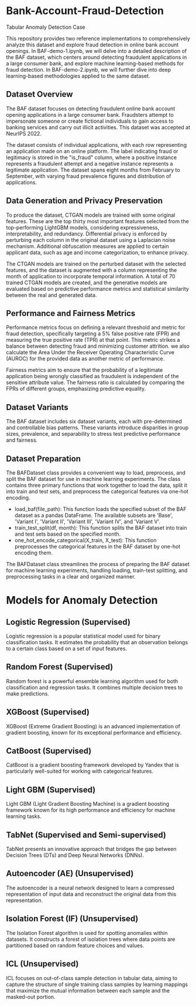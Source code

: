 # Bank-Account-Fraud-Detection
Tabular Anomaly Detection Case

This repository provides two reference implementations to comprehensively analyze this dataset and explore fraud detection in online bank account openings. In BAF-demo-1.ipynb, we will delve into a detailed description of the BAF dataset, which centers around detecting fraudulent applications in a large consumer bank, and explore machine learning-based methods for fraud detection. In BAF-demo-2.ipynb, we will further dive into deep learning-based methodologies applied to the same dataset.

## Dataset Overview
The BAF dataset focuses on detecting fraudulent online bank account opening applications in a large consumer bank. Fraudsters attempt to impersonate someone or create fictional individuals to gain access to banking services and carry out illicit activities. This dataset was accepted at NeurIPS 2022.

The dataset consists of individual applications, with each row representing an application made on an online platform. The label indicating fraud or legitimacy is stored in the "is_fraud" column, where a positive instance represents a fraudulent attempt and a negative instance represents a legitimate application. The dataset spans eight months from February to September, with varying fraud prevalence figures and distribution of applications.

## Data Generation and Privacy Preservation
To produce the dataset, CTGAN models are trained with some original features. These are the top thirty most important features selected from the top-performing LightGBM models, considering expressiveness, interpretability, and redundancy. Differential privacy is enforced by perturbing each column in the original dataset using a Laplacian noise mechanism. Additional obfuscation measures are applied to certain applicant data, such as age and income categorization, to enhance privacy.

The CTGAN models are trained on the perturbed dataset with the selected features, and the dataset is augmented with a column representing the month of application to incorporate temporal information. A total of 70 trained CTGAN models are created, and the generative models are evaluated based on predictive performance metrics and statistical similarity between the real and generated data.

## Performance and Fairness Metrics
Performance metrics focus on defining a relevant threshold and metric for fraud detection, specifically targeting a 5% false positive rate (FPR) and measuring the true positive rate (TPR) at that point. This metric strikes a balance between detecting fraud and minimizing customer attrition. we also calculate the Area Under the Receiver Operating Characteristic Curve (AUROC) for the provided data as another metric of performance.

Fairness metrics aim to ensure that the probability of a legitimate application being wrongly classified as fraudulent is independent of the sensitive attribute value. The fairness ratio is calculated by comparing the FPRs of different groups, emphasizing predictive equality.

## Dataset Variants
The BAF dataset includes six dataset variants, each with pre-determined and controllable bias patterns. These variants introduce disparities in group sizes, prevalence, and separability to stress test predictive performance and fairness.

## Dataset Preparation
The BAFDataset class provides a convenient way to load, preprocess, and split the BAF dataset for use in machine learning experiments. The class contains three primary functions that work together to load the data, split it into train and test sets, and preprocess the categorical features via one-hot encoding.

* load_baf(file_path): This function loads the specified subset of the BAF dataset as a pandas DataFrame. The available subsets are 'Base', 'Variant I', 'Variant II', 'Variant III', 'Variant IV', and 'Variant V'.
* train_test_split(df, month): This function splits the BAF dataset into train and test sets based on the specified month.
* one_hot_encode_categorical(X_train, X_test): This function preprocesses the categorical features in the BAF dataset by one-hot encoding them.
  
The BAFDataset class streamlines the process of preparing the BAF dataset for machine learning experiments, handling loading, train-test splitting, and preprocessing tasks in a clear and organized manner.

# Models for Anomaly Detection

## Logistic Regression (Supervised)
Logistic regression is a popular statistical model used for binary classification tasks. It estimates the probability that an observation belongs to a certain class based on a set of input features.

## Random Forest (Supervised)
Random forest is a powerful ensemble learning algorithm used for both classification and regression tasks. It combines multiple decision trees to make predictions.

## XGBoost (Supervised)
XGBoost (Extreme Gradient Boosting) is an advanced implementation of gradient boosting, known for its exceptional performance and efficiency.

## CatBoost (Supervised)
CatBoost is a gradient boosting framework developed by Yandex that is particularly well-suited for working with categorical features.

## Light GBM (Supervised)
Light GBM (Light Gradient Boosting Machine) is a gradient boosting framework known for its high performance and efficiency for machine learning tasks.

## TabNet (Supervised and Semi-supervised)
TabNet presents an innovative approach that bridges the gap between Decision Trees (DTs) and Deep Neural Networks (DNNs).

## Autoencoder (AE) (Unsupervised)
The autoencoder is a neural network designed to learn a compressed representation of input data and reconstruct the original data from this representation.

## Isolation Forest (IF) (Unsupervised)
The Isolation Forest algorithm is used for spotting anomalies within datasets. It constructs a forest of isolation trees where data points are partitioned based on random feature choices and values.

## ICL (Unsupervised)
ICL focuses on out-of-class sample detection in tabular data, aiming to capture the structure of single training class samples by learning mappings that maximize the mutual information between each sample and the masked-out portion.
